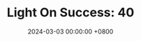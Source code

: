 ---
title: "Light On Success: 40"
date: 2024-03-03 00:00:00 +0800
categories: [Blogging]
tag: [Blogging]
image: https://pbs.twimg.com/media/GHCqB5_WcAAU1VW?format=jpg&name=large
---